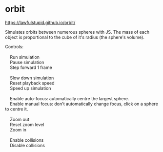 # orbit
https://lawfulstupid.github.io/orbit/

Simulates orbits between numerous spheres with JS. The mass of each object is proportional to the cube of it's radius (the sphere's volume).

Controls:
<br>
<br><img src="https://raw.githubusercontent.com/FortAwesome/Font-Awesome/0698449d50f2b95517562295a59d414afc68b369/svgs/solid/play.svg" height="12"/> Run simulation
<br><img src="https://raw.githubusercontent.com/FortAwesome/Font-Awesome/0698449d50f2b95517562295a59d414afc68b369/svgs/solid/pause.svg" height="12"/> Pause simulation
<br><img src="https://raw.githubusercontent.com/FortAwesome/Font-Awesome/0698449d50f2b95517562295a59d414afc68b369/svgs/solid/forward-step.svg" height="12"/> Step forward 1 frame
<br>
<br><img src="https://raw.githubusercontent.com/FortAwesome/Font-Awesome/0698449d50f2b95517562295a59d414afc68b369/svgs/solid/backward.svg" height="12"/> Slow down simulation
<br><img src="https://raw.githubusercontent.com/FortAwesome/Font-Awesome/0698449d50f2b95517562295a59d414afc68b369/svgs/solid/rotate-left.svg" height="12"/> Reset playback speed
<br><img src="https://raw.githubusercontent.com/FortAwesome/Font-Awesome/0698449d50f2b95517562295a59d414afc68b369/svgs/solid/forward.svg" height="12"/> Speed up simulation
<br>
<br><img src="https://raw.githubusercontent.com/FortAwesome/Font-Awesome/0698449d50f2b95517562295a59d414afc68b369/svgs/solid/arrows-to-eye.svg" height="12"/> Enable auto-focus: automatically centre the largest sphere.
<br><img src="https://raw.githubusercontent.com/FortAwesome/Font-Awesome/0698449d50f2b95517562295a59d414afc68b369/svgs/solid/hand-pointer.svg" height="12"/> Enable manual focus: don't automatically change focus, click on a sphere to centre it.
<br>
<br><img src="https://raw.githubusercontent.com/FortAwesome/Font-Awesome/0698449d50f2b95517562295a59d414afc68b369/svgs/solid/magnifying-glass-minus.svg" height="12"/> Zoom out
<br><img src="https://raw.githubusercontent.com/FortAwesome/Font-Awesome/0698449d50f2b95517562295a59d414afc68b369/svgs/solid/rotate-left.svg" height="12"/> Reset zoom level
<br><img src="https://raw.githubusercontent.com/FortAwesome/Font-Awesome/0698449d50f2b95517562295a59d414afc68b369/svgs/solid/magnifying-glass-plus.svg" height="12"/> Zoom in
<br>
<br><img src="https://raw.githubusercontent.com/FortAwesome/Font-Awesome/0698449d50f2b95517562295a59d414afc68b369/svgs/solid/arrows-to-circle.svg" height="12"/> Enable collisions
<br><img src="https://raw.githubusercontent.com/FortAwesome/Font-Awesome/0698449d50f2b95517562295a59d414afc68b369/svgs/solid/arrows-turn-to-dots.svg" height="12"/> Disable collisions